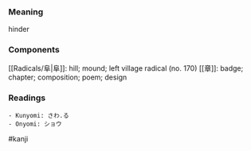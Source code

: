 ### Meaning

hinder

### Components

[[Radicals/阜|阜]]: hill; mound; left village radical (no. 170) [[章]]: badge; chapter; composition; poem; design

### Readings

```
- Kunyomi: さわ.る
- Onyomi: ショウ
```

#kanji